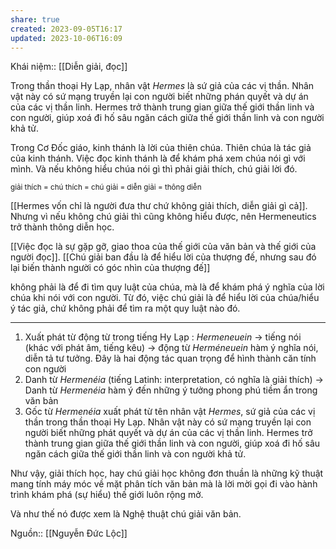 ```yaml
---
share: true
created: 2023-09-05T16:17
updated: 2023-10-06T16:09
---
```

Khái niệm:: [[Diễn giải, đọc]]

Trong thần thoại Hy Lạp, nhân vật *Hermes* là sứ giả của các vị thần. Nhân vật này có sứ mạng truyền lại con người biết những phán quyết và dự án của các vị thần linh. Hermes trở thành trung gian giữa thế giới thần linh và con người, giúp xoá đi hố sâu ngăn cách giữa thế giới thần linh và con người khả tử.

Trong Cơ Đốc giáo, kinh thánh là lời của thiên chúa. Thiên chúa là tác giả của kinh thánh. Việc đọc kinh thánh là để khám phá xem chúa nói gì với mình. Và nếu không hiểu chúa nói gì thì phải giải thích, chú giải lời đó.

<sub>giải thích = chú thích = chú giải = diễn giải = thông diễn</sub>

[[Hermes vốn chỉ là người đưa thư chứ không giải thích, diễn giải gì cả]]. Nhưng vì nếu không chú giải thì cũng không hiểu được, nên Hermeneutics trở thành thông diễn học.

[[Việc đọc là sự gặp gỡ, giao thoa của thế giới của văn bản và thế giới của người đọc]]. [[Chú giải ban đầu là để hiểu lời của thượng đế, nhưng sau đó lại biến thành người có góc nhìn của thượng đế]]

không phải là để đi tìm quy luật của chúa, mà là để khám phá ý nghĩa của lời chúa khi nói với con người. Từ đó, việc chú giải là để hiểu lời của chúa/hiểu ý tác giả, chứ không phải để tìm ra một quy luật nào đó.

---

1. Xuất phát từ động từ trong tiếng Hy Lạp : *Hermeneuein* → tiếng nói (khác với phát âm, tiếng kêu)
 → động từ *Herméneuein* hàm ý nghĩa nói, diễn tả tư tưởng. Đây là hai động tác quan trọng để hình thành căn tính con người
2. Danh từ *Hermenéia* (tiếng Latinh: interpretation, có nghĩa là giải thích)
 → Danh từ *Hermenéia* hàm ý đến những ý tưởng phong phú tiềm ẩn trong văn bản
3. Gốc từ *Hermenéia* xuất phát từ tên nhân vật *Hermes*, sứ giả của các vị thần trong thần thoại Hy Lạp. Nhân vật này có sứ mạng truyền lại con người biết những phát quyết và dự án của các vị thần linh. Hermes trở thành trung gian giữa thế giới thần linh và con người, giúp xoá đi hố sâu ngăn cách giữa thế giới thần linh và con người khả tử.

Như vậy, giải thích học, hay chú giải học không đơn thuần là những kỹ thuật mang tính máy móc về mặt phân tích văn bản mà là lời mời gọi đi vào hành trình khám phá (sự hiểu) thế giới luôn rộng mở.

Và như thế nó được xem là Nghệ thuật chú giải văn bản.

Nguồn:: [[Nguyễn Đức Lộc]]
